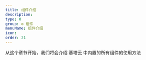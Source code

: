 ```yaml
---
title: 组件介绍
description:
type: 0
group: ⚙ 组件
menuName: 组件介绍
icon:
order: 21
---
```

从这个章节开始，我们将会介绍 基塔云 中内置的所有组件的使用方法




